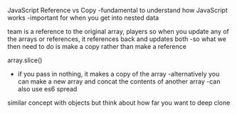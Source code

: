 JavaScript Reference vs Copy
-fundamental to understand how JavaScript works
-important for when you get into nested data

team is a reference to the original array, players
so when you update any of the arrays or references, it references back and updates both
-so what we then need to do is make a copy rather than make a reference

array.slice()
- if you pass in nothing, it makes a copy of the array
-alternatively you can make a new array and concat the contents of another array
-can also use es6 spread

similar concept with objects but think about how far you want to deep clone
